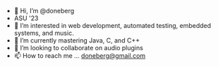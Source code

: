- 👋 Hi, I’m @doneberg
- ASU '23
- 👀 I’m interested in web development, automated testing, embedded systems, and music. 
- 🌱 I’m currently mastering Java, C, and C++
- 💞️ I’m looking to collaborate on audio plugins
- 📫 How to reach me ... doneberg@gmail.com

<!---
doneberg/doneberg is a ✨ special ✨ repository because its `README.md` (this file) appears on your GitHub profile.
You can click the Preview link to take a look at your changes.
--->
